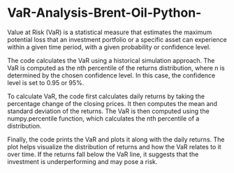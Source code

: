 # VaR-Analysis-Brent-Oil-Python-

Value at Risk (VaR) is a statistical measure that estimates the maximum potential loss that an investment portfolio or a specific asset can experience within a given time period, with a given probability or confidence level.

The code calculates the VaR using a historical simulation approach. The VaR is computed as the nth percentile of the returns distribution, where n is determined by the chosen confidence level. In this case, the confidence level is set to 0.95 or 95%.

To calculate VaR, the code first calculates daily returns by taking the percentage change of the closing prices. It then computes the mean and standard deviation of the returns. The VaR is then computed using the numpy.percentile function, which calculates the nth percentile of a distribution.

Finally, the code prints the VaR and plots it along with the daily returns. The plot helps visualize the distribution of returns and how the VaR relates to it over time. If the returns fall below the VaR line, it suggests that the investment is underperforming and may pose a risk.

